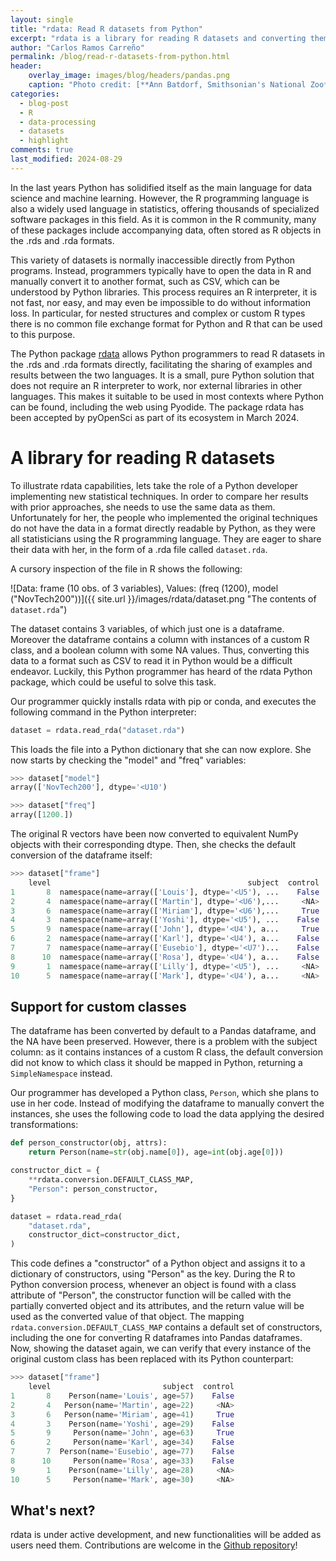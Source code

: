 ```yaml
---
layout: single
title: "rdata: Read R datasets from Python"
excerpt: "rdata is a library for reading R datasets and converting them to Python objects that was recently accepted into the pyOpenSci ecosystem. Learn more about rdata."
author: "Carlos Ramos Carreño"
permalink: /blog/read-r-datasets-from-python.html
header:
    overlay_image: images/blog/headers/pandas.png
    caption: "Photo credit: [**Ann Batdorf, Smithsonian's National Zoo**](https://www.flickr.com/photos/nationalzoo/5371290900/in/photostream/)"
categories:
  - blog-post
  - R
  - data-processing
  - datasets
  - highlight
comments: true
last_modified: 2024-08-29
---
```


In the last years Python has solidified itself as the main language for data science and machine learning.
However, the R programming language is also a widely used language in statistics, offering thousands of specialized software packages in this field.
As it is common in the R community, many of these packages include accompanying data, often stored as R objects in the .rds and .rda formats.

This variety of datasets is normally inaccessible directly from Python programs.
Instead, programmers typically have to open the data in R and manually convert it to another format, such as CSV, which can be understood by Python libraries.
This process requires an R interpreter, it is not fast, nor easy, and may even be impossible to do without information loss.
In particular, for nested structures and complex or custom R types there is no common file exchange format for Python and R that can be used to this purpose.

The Python package [rdata](https://rdata.readthedocs.io) allows Python programmers to read R datasets in the .rds and .rda formats directly, facilitating the sharing of examples and results between the two languages.
It is a small, pure Python solution that does not require an R interpreter to work, nor external libraries in other languages.
This makes it suitable to be used in most contexts where Python can be found, including the web using Pyodide.
The package rdata has been accepted by pyOpenSci as part of its ecosystem in March 2024.

# A library for reading R datasets

To illustrate rdata capabilities, lets take the role of a Python developer implementing new statistical techniques.
In order to compare her results with prior approaches, she needs to use the same data as them.
Unfortunately for her, the people who implemented the original techniques do not have the data in a format directly readable by Python, as they were all statisticians using the R programming language.
They are eager to share their data with her, in the form of a .rda file called `dataset.rda`.

A cursory inspection of the file in R shows the following:

![Data: frame (10 obs. of 3 variables), Values: (freq (1200), model ("NovTech200"))]({{ site.url }}/images/rdata/dataset.png "The contents of `dataset.rda`")

The dataset contains 3 variables, of which just one is a dataframe.
Moreover the dataframe contains a column with instances of a custom R class, and a boolean column with some NA values.
Thus, converting this data to a format such as CSV to read it in Python would be a difficult endeavor.
Luckily, this Python programmer has heard of the rdata Python package, which could be useful to solve this task.

Our programmer quickly installs rdata with pip or conda, and executes the following command in the Python interpreter:

```python
dataset = rdata.read_rda("dataset.rda")
```

This loads the file into a Python dictionary that she can now explore.
She now starts by checking the "model" and "freq" variables:

```python
>>> dataset["model"]
array(['NovTech200'], dtype='<U10')

>>> dataset["freq"]
array([1200.])
```

The original R vectors have been now converted to equivalent NumPy objects with their corresponding dtype.
Then, she checks the default conversion of the dataframe itself:
```python
>>> dataset["frame"]
    level                                            subject  control
1       8  namespace(name=array(['Louis'], dtype='<U5'), ...    False
2       4  namespace(name=array(['Martin'], dtype='<U6'),...     <NA>
3       6  namespace(name=array(['Miriam'], dtype='<U6'),...     True
4       3  namespace(name=array(['Yoshi'], dtype='<U5'), ...    False
5       9  namespace(name=array(['John'], dtype='<U4'), a...     True
6       2  namespace(name=array(['Karl'], dtype='<U4'), a...    False
7       7  namespace(name=array(['Eusebio'], dtype='<U7')...    False
8      10  namespace(name=array(['Rosa'], dtype='<U4'), a...    False
9       1  namespace(name=array(['Lilly'], dtype='<U5'), ...     <NA>
10      5  namespace(name=array(['Mark'], dtype='<U4'), a...     <NA>
```

## Support for custom classes

The dataframe has been converted by default to a Pandas dataframe, and the NA have been preserved.
However, there is a problem with the subject column: as it contains instances of a custom R class, the default conversion did not know to which class it should be mapped in Python, returning a `SimpleNamespace` instead.

Our programmer has developed a Python class, `Person`, which she plans to use in her code.
Instead of modifying the dataframe to manually convert the instances, she uses the following code to load the data applying the desired transformations:

```python
def person_constructor(obj, attrs):
	return Person(name=str(obj.name[0]), age=int(obj.age[0]))

constructor_dict = {
    **rdata.conversion.DEFAULT_CLASS_MAP,
    "Person": person_constructor,
}

dataset = rdata.read_rda(
    "dataset.rda",
    constructor_dict=constructor_dict,
)
```

This code defines a "constructor" of a Python object and assigns it to a dictionary of constructors, using "Person" as the key.
During the R to Python conversion process, whenever an object is found with a class attribute of "Person", the constructor function will be called with the partially converted object and its attributes, and the return value will be used as the converted value of that object.
The mapping `rdata.conversion.DEFAULT_CLASS_MAP` contains a default set of constructors, including the one for converting R dataframes into Pandas dataframes.
Now, showing the dataset again, we can verify that every instance of the original custom class has been replaced with its Python counterpart:

```python
>>> dataset["frame"]
    level                         subject  control
1       8    Person(name='Louis', age=57)    False
2       4   Person(name='Martin', age=22)     <NA>
3       6   Person(name='Miriam', age=41)     True
4       3    Person(name='Yoshi', age=29)    False
5       9     Person(name='John', age=63)     True
6       2     Person(name='Karl', age=34)    False
7       7  Person(name='Eusebio', age=77)    False
8      10     Person(name='Rosa', age=33)    False
9       1    Person(name='Lilly', age=28)     <NA>
10      5     Person(name='Mark', age=30)     <NA>
```

## What's next?

rdata is under active development, and new functionalities will be added as users need them.
Contributions are welcome in the [Github repository](https://github.com/vnmabus/rdata)!
